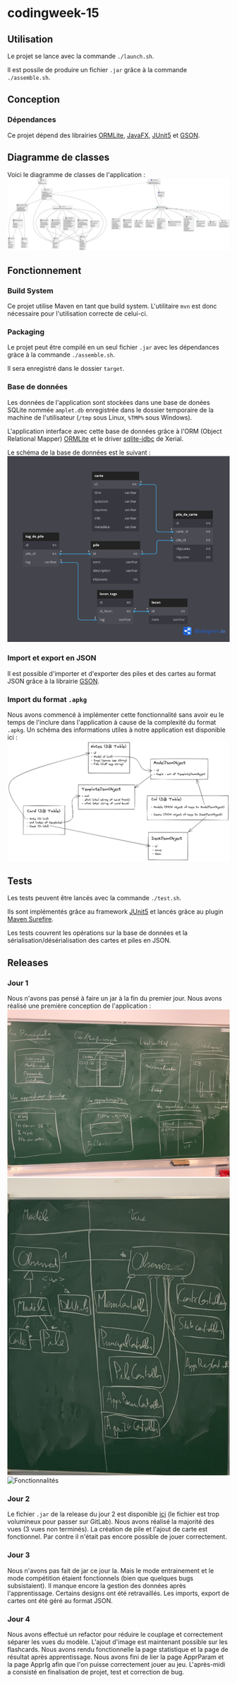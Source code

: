 # codingweek-15

## Utilisation

Le projet se lance avec la commande `./launch.sh`.

Il est possile de produire un fichier `.jar` grâce à la commande `./assemble.sh`.

## Conception

### Dépendances

Ce projet dépend des librairies [ORMLite](https://ormlite.com), [JavaFX](https://openjfx.io/), [JUnit5](https://junit.org/junit5/) et [GSON](https://github.com/google/gson).

## Diagramme de classes

Voici le diagramme de classes de l'application : ![Class diagramm](doc/diagramme_classe.png)

## Fonctionnement

### Build System

Ce projet utilise Maven en tant que build system. L'utilitaire `mvn` est donc nécessaire pour l'utilisation correcte de celui-ci.

### Packaging

Le projet peut être compilé en un seul fichier `.jar` avec les dépendances gràce à la commande `./assemble.sh`.

Il sera enregistré dans le dossier `target`.

### Base de données

Les données de l'application sont stockées dans une base de donées SQLite nommée `amplet.db` enregistrée dans le dossier temporaire de la machine de l'utilisateur (`/tmp` sous Linux, `%TMP%` sous Windows).

L'application interface avec cette base de données grâce à l'ORM (Object Relational Mapper) [ORMLite](https://ormlite.com/) et le driver [sqlite-jdbc](https://github.com/xerial/sqlite-jdbc) de Xerial.

Le schéma de la base de données est le suivant : ![Database diagram](doc/diagramme_db.png)

### Import et export en JSON

Il est possible d'importer et d'exporter des piles et des cartes au format JSON grâce à la librairie [GSON](https://github.com/google/gson).

### Import du format `.apkg`

Nous avons commencé à implémenter cette fonctionnalité sans avoir eu le temps de l'inclure dans l'application à cause de la complexité du format `.apkg`.
Un schéma des informations utiles à notre application est disponible ici : ![Anki](doc/anki.png)

## Tests

Les tests peuvent être lancés avec la commande `./test.sh`.

Ils sont implémentés grâce au framework [JUnit5](https://junit.org/junit5/) et lancés grâce au plugin [Maven Surefire](https://maven.apache.org/surefire/maven-surefire-plugin/).

Les tests couvrent les opérations sur la base de données et la sérialisation/désérialisation des cartes et piles en JSON.

## Releases

### Jour 1

Nous n'avons pas pensé à faire un jar à la fin du premier jour. Nous avons réalisé une première conception de l'application :
![Vues](doc/schémavues.jpg)
![Classes](doc/sch%C3%A9maclasses.jpg)
![Fonctionnalités](doc/fonctionnalités.jpg)

### Jour 2

Le fichier `.jar` de la release du jour 2 est disponible [ici](https://cdn.discordapp.com/attachments/1060246427755888742/1060246467853439108/flashcards-DAY2-jar-with-dependencies.jar) (le fichier est trop volumineux pour passer sur GitLab). Nous avons réalisé la majorité des vues (3 vues non terminés). La création de pile et l'ajout de carte est fonctionnel. Par contre il n'était pas encore possible de jouer correctement. 

### Jour 3

Nous n'avons pas fait de jar ce jour la. Mais le mode entrainement et le mode compétition étaient fonctionnels (bien que quelques bugs subsistaient). Il manque encore la gestion des données après l'apprentissage. Certains designs ont été retravaillés. Les imports, export de cartes ont été géré au format JSON.

### Jour 4

Nous avons effectué un refactor pour réduire le couplage et correctement séparer les vues du modèle.
L'ajout d'image est maintenant possible sur les flashcards.
Nous avons rendu fonctionnelle la page statistique et la page de résultat après apprentissage. Nous avons fini de lier la page ApprParam et la page ApprIg afin que l'on puisse correctement jouer au jeu.  L'après-midi a consisté en finalisation de projet, test et correction de bug.  
